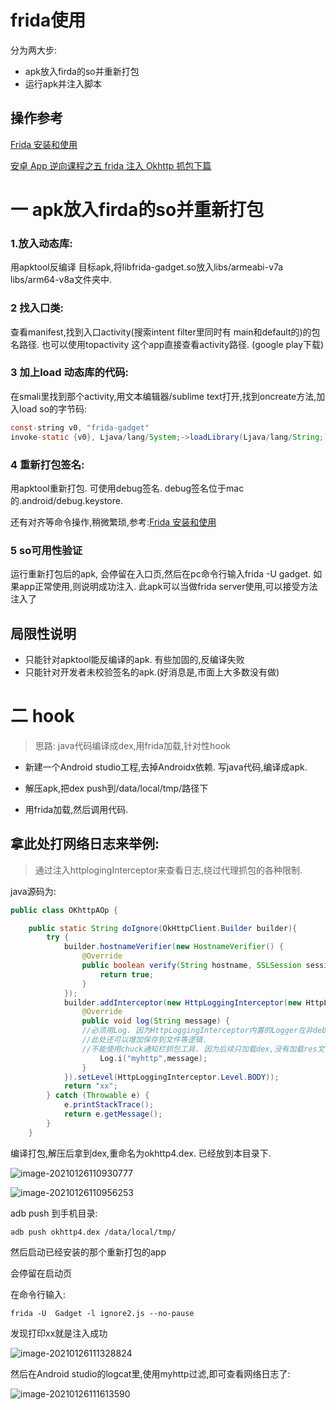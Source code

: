 # frida使用

分为两大步:

* apk放入firda的so并重新打包
* 运行apk并注入脚本

## 操作参考

[Frida 安装和使用](https://www.jianshu.com/p/bab4f4714d98)

[安卓 App 逆向课程之五 frida 注入 Okhttp 抓包下篇](https://cloud.tencent.com/developer/article/1669631)





# 一 apk放入firda的so并重新打包

### 1.放入动态库:

用apktool反编译 目标apk,将libfrida-gadget.so放入libs/armeabi-v7a    libs/arm64-v8a文件夹中.

### 2 找入口类:

查看manifest,找到入口activity(搜索intent filter里同时有 main和default的)的包名路径.   也可以使用topactivity  这个app直接查看activity路径. (google play下载)

### 3 加上load 动态库的代码:

在smali里找到那个activity,用文本编辑器/sublime text打开,找到oncreate方法,加入load so的字节码:

```java
const-string v0, "frida-gadget"
invoke-static {v0}, Ljava/lang/System;->loadLibrary(Ljava/lang/String;)V
```

### 4 重新打包签名:

用apktool重新打包. 可使用debug签名. debug签名位于mac的.android/debug.keystore.

还有对齐等命令操作,稍微繁琐,参考:[Frida 安装和使用](https://www.jianshu.com/p/bab4f4714d98)



### 5 so可用性验证

运行重新打包后的apk, 会停留在入口页,然后在pc命令行输入frida -U gadget.
如果app正常使用,则说明成功注入. 此apk可以当做frida server使用,可以接受方法注入了

## 局限性说明

* 只能针对apktool能反编译的apk. 有些加固的,反编译失败
* 只能针对开发者未校验签名的apk.(好消息是,市面上大多数没有做)



# 二 hook

> 思路: java代码编译成dex,用frida加载,针对性hook

* 新建一个Android studio工程,去掉Androidx依赖. 写java代码,编译成apk.

* 解压apk,把dex push到/data/local/tmp/路径下

* 用frida加载,然后调用代码.



## 拿此处打网络日志来举例:

>  通过注入httplogingInterceptor来查看日志,绕过代理抓包的各种限制.

java源码为:

```java
public class OKhttpAOp {

    public static String doIgnore(OkHttpClient.Builder builder){
        try {
            builder.hostnameVerifier(new HostnameVerifier() {
                @Override
                public boolean verify(String hostname, SSLSession session) {
                    return true;
                }
            });
            builder.addInterceptor(new HttpLoggingInterceptor(new HttpLoggingInterceptor.Logger() {
                @Override
                public void log(String message) {
                //必须用Log. 因为HttpLoggingInterceptor内置的Logger在非debug时不打印.
                //此处还可以增加保存到文件等逻辑.
                //不能使用chuck通知栏抓包工具. 因为后续只加载dex,没有加载res文件.
                    Log.i("myhttp",message);
                }
            }).setLevel(HttpLoggingInterceptor.Level.BODY));
            return "xx";
        } catch (Throwable e) {
            e.printStackTrace();
            return e.getMessage();
        }
    }
```

编译打包,解压后拿到dex,重命名为okhttp4.dex. 已经放到本目录下.

![image-20210126110930777](https://gitee.com/hss012489/picbed/raw/master/picgo/1611630576013-image-20210126110930777.jpg)

![image-20210126110956253](https://gitee.com/hss012489/picbed/raw/master/picgo/1611630596289-image-20210126110956253.jpg)

adb push 到手机目录:

```shell
adb push okhttp4.dex /data/local/tmp/
```

然后启动已经安装的那个重新打包的app

会停留在启动页

在命令行输入:

```shell
frida -U  Gadget -l ignore2.js --no-pause
```

发现打印xx就是注入成功

![image-20210126111328824](https://gitee.com/hss012489/picbed/raw/master/picgo/1611630808858-image-20210126111328824.jpg)

然后在Android studio的logcat里,使用myhttp过滤,即可查看网络日志了:

![image-20210126111613590](https://gitee.com/hss012489/picbed/raw/master/picgo/1611630973630-image-20210126111613590.jpg)